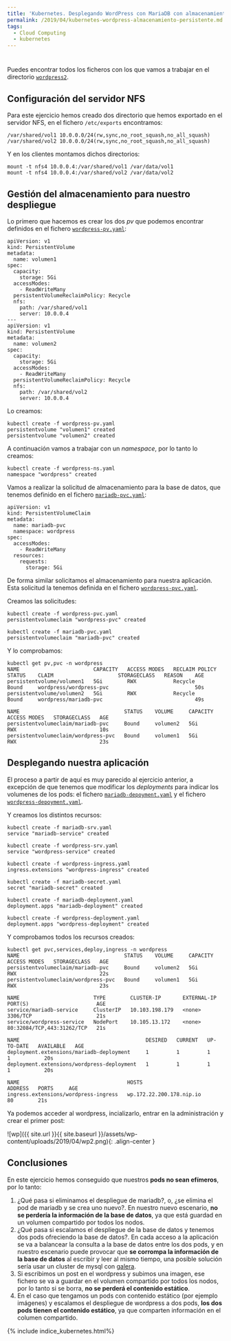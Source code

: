 ```yaml
---
title: 'Kubernetes. Desplegando WordPress con MariaDB con almacenamiento persistente'
permalink: /2019/04/kubernetes-wordpress-almacenamiento-persistente.md
tags:
  - Cloud Computing
  - kubernetes
---
```

# 

Puedes encontrar todos los ficheros con los que vamos a trabajar en el directorio [`wordpress2`](https://github.com/josedom24/kubernetes/tree/master/ejemplos/wordpress2).

## Configuración del servidor NFS

Para este ejercicio hemos creado dos directorio que hemos exportado en el servidor NFS, en el fichero `/etc/exports` encontramos:

    /var/shared/vol1 10.0.0.0/24(rw,sync,no_root_squash,no_all_squash)
    /var/shared/vol2 10.0.0.0/24(rw,sync,no_root_squash,no_all_squash)

Y en los clientes montamos dichos directorios:

    mount -t nfs4 10.0.0.4:/var/shared/vol1 /var/data/vol1
    mount -t nfs4 10.0.0.4:/var/shared/vol2 /var/data/vol2

## Gestión del almacenamiento para nuestro despliegue

Lo primero que hacemos es crear los dos *pv* que podemos encontrar definidos en el fichero [`wordpress-pv.yaml`](https://github.com/josedom24/kubernetes/tree/master/ejemplos/wordpress2/wordpress-pv.yaml):

    apiVersion: v1
    kind: PersistentVolume
    metadata:
      name: volumen1
    spec:
      capacity:
        storage: 5Gi
      accessModes:
        - ReadWriteMany
      persistentVolumeReclaimPolicy: Recycle
      nfs:
        path: /var/shared/vol1
        server: 10.0.0.4
    ---
    apiVersion: v1
    kind: PersistentVolume
    metadata:
      name: volumen2
    spec:
      capacity:
        storage: 5Gi
      accessModes:
        - ReadWriteMany
      persistentVolumeReclaimPolicy: Recycle
      nfs:
        path: /var/shared/vol2
        server: 10.0.0.4

Lo creamos:

    kubectl create -f wordpress-pv.yaml
    persistentvolume "volumen1" created
    persistentvolume "volumen2" created

A continuación vamos a trabajar con un *namespace*, por lo tanto lo creamos:

    kubectl create -f wordpress-ns.yaml 
    namespace "wordpress" created

<!--more-->

Vamos a realizar la solicitud de almacenamiento para la base de datos, que tenemos definido en el fichero [`mariadb-pvc.yaml`](https://github.com/josedom24/kubernetes/tree/master/ejemplos/wordpress2/mariadb-pvc.yaml):

    apiVersion: v1
    kind: PersistentVolumeClaim
    metadata:
      name: mariadb-pvc
      namespace: wordpress
    spec:
      accessModes:
        - ReadWriteMany
      resources:
        requests:
          storage: 5Gi

De forma similar solicitamos el almacenamiento para nuestra aplicación. Esta solicitud la tenemos definida en el fichero [`wordpress-pvc.yaml`](https://github.com/josedom24/kubernetes/tree/master/ejemplos/wordpress2/wordpress-pvc.yaml).

Creamos las solicitudes:

    kubectl create -f wordpress-pvc.yaml 
    persistentvolumeclaim "wordpress-pvc" created
    
    kubectl create -f mariadb-pvc.yaml  
    persistentvolumeclaim "mariadb-pvc" created

Y lo comprobamos:

    kubectl get pv,pvc -n wordpress     
    NAME                        CAPACITY   ACCESS MODES   RECLAIM POLICY   STATUS    CLAIM                     STORAGECLASS   REASON    AGE
    persistentvolume/volumen1   5Gi        RWX            Recycle          Bound     wordpress/wordpress-pvc                            50s
    persistentvolume/volumen2   5Gi        RWX            Recycle          Bound     wordpress/mariadb-pvc                              49s

    NAME                                  STATUS    VOLUME     CAPACITY   ACCESS MODES   STORAGECLASS   AGE
    persistentvolumeclaim/mariadb-pvc     Bound     volumen2   5Gi        RWX                           10s
    persistentvolumeclaim/wordpress-pvc   Bound     volumen1   5Gi        RWX                           23s

## Desplegando nuestra aplicación

El proceso a partir de aquí es muy parecido al ejercicio anterior, a excepción de que tenemos que modificar los *deployments* para indicar los volumenes de los pods: el fichero [`mariadb-depoyment.yaml`](https://github.com/josedom24/kubernetes/tree/master/ejemplos/wordpress2/mariadb-deployment.yaml) y el fichero [`wordpress-depoyment.yaml`](https://github.com/josedom24/kubernetes/tree/master/ejemplos/wordpress2/wordpress-deployment.yaml).

Y creamos los distintos recursos:

    kubectl create -f mariadb-srv.yaml 
    service "mariadb-service" created

    kubectl create -f wordpress-srv.yaml 
    service "wordpress-service" created

    kubectl create -f wordpress-ingress.yaml 
    ingress.extensions "wordpress-ingress" created

    kubectl create -f mariadb-secret.yaml 
    secret "mariadb-secret" created

    kubectl create -f mariadb-deployment.yaml
    deployment.apps "mariadb-deployment" created

    kubectl create -f wordpress-deployment.yaml
    deployment.apps "wordpress-deployment" created

Y comprobamos todos los recursos creados:

    kubectl get pvc,services,deploy,ingress -n wordpress
    NAME                                  STATUS    VOLUME     CAPACITY   ACCESS MODES   STORAGECLASS   AGE
    persistentvolumeclaim/mariadb-pvc     Bound     volumen2   5Gi        RWX                           22s
    persistentvolumeclaim/wordpress-pvc   Bound     volumen1   5Gi        RWX                           23s

    NAME                        TYPE        CLUSTER-IP       EXTERNAL-IP   PORT(S)                      AGE
    service/mariadb-service     ClusterIP   10.103.198.179   <none>        3306/TCP                     21s
    service/wordpress-service   NodePort    10.105.13.172    <none>        80:32084/TCP,443:31262/TCP   21s

    NAME                                         DESIRED   CURRENT   UP-TO-DATE   AVAILABLE   AGE
    deployment.extensions/mariadb-deployment     1         1         1            1           20s
    deployment.extensions/wordpress-deployment   1         1         1            1           20s

    NAME                                   HOSTS                      ADDRESS   PORTS     AGE
    ingress.extensions/wordpress-ingress   wp.172.22.200.178.nip.io             80        21s

Ya podemos acceder al wordpress, incializarlo, entrar en la administración y crear el primer post:

![wp]({{ site.url }}{{ site.baseurl }}/assets/wp-content/uploads/2019/04/wp2.png){: .align-center }

## Conclusiones

En este ejercicio hemos conseguido que nuestros **pods no sean efímeros**, por lo tanto:

1. ¿Qué pasa si eliminamos el despliegue de mariadb?, o, ¿se elimina el pod de mariadb y se crea uno nuevo?. En nuestro nuevo escenario, **no se perdería la información de la base de datos**, ya que está guardad en un volumen compartido por todos los nodos.
2. ¿Qué pasa si escalamos el despliegue de la base de datos y tenemos dos pods ofreciendo la base de datos?. En cada acceso a la aplicación se va a balancear la consulta a la base de datos entre los dos pods, y en nuestro escenario puede provocar que **se corrompa la información de la base de datos** al escribir y leer al mismo tiempo, una posible solución sería usar un cluster de mysql con [galera](http://galeracluster.com/products/).
3. Si escribimos un post en el wordpress y subimos una imagen, ese fichero se va a guardar en el volumen compartido por todos los nodos, por lo tanto si se borra, **no se perderá el contenido estático**.
4. En el caso que tengamos un pods con contenido estático (por ejemplo imágenes) y escalamos el despliegue de wordpress a dos pods, **los dos pods tienen el contenido estático**, ya que comparten información en el columen compartido.

{% include indice_kubernetes.html%}